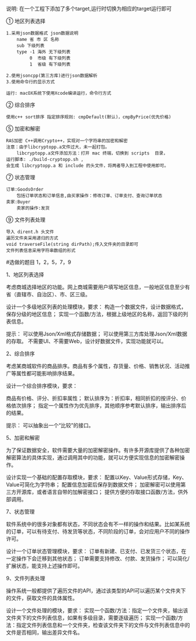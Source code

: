 
说明: 在一个工程下添加了多个target,运行时切换为相应的target运行即可


① 地区列表选择

    1.采用json数据格式 json数据说明
        name 省 市 区 名称
        sub 下级列表
        type -1 海外 无下级列表
             0  市级 有下级列表
             1  省级 有下级列表

    2.使用jsoncpp(第三方库)进行json数据解析
    3.使用命令行的显示方式

    运行: macOX系统下使用Xcode编译运行，命令行方式

② 综合排序

    使用c++ sort排序 指定排序规则: cmpDefault(默认)，cmpByPrice(优先价格)

⑤ 加密和解密

    RAS加密 C++调用Crypto++，实现对一个字符串的加密和解密
    注意：由于libcryptopp.a文件过大，未一起打包。
        libcryptopp.a文件添加方法：打开 mac 终端，切换到 scripts  目录，
    运行脚本: ./build-cryptopp.sh ,
    会生成 libcryptopp.a 和 include 的头文件，将两者导入到工程中使用即可。

⑦ 状态管理

    订单:GoodsOrder
        包括订单状态和订单信息,由买家操作：修改订单、订单支付、查询订单状态
    卖家:Buyer
        卖家的操作:发货

⑨ 文件列表处理

    导入 dirent.h 头文件
    遍历文件夹采用递归的方式
    void traverseFile(string dirPath);传入文件夹的目录即可
    文件列表信息采用字符串数组的形式

#选做的题目 1，2，5，7，9 

1、地区列表选择

考虑商城选择地区的功能。网上商城需要用户填写地区信息，一般地区信息至少有省（直辖市、自治区）、市、区三级。

设计一个多级地区列表的处理模块，要求：
构造一个数据文件，设计数据格式，保存分级的地区信息；
实现一个函数/方法，根据上级地区的名称，返回下级的列表信息。

提示：
可以使用Json/Xml格式存储数据；
可以使用第三方库处理Json/Xml数据的存取。
不需要UI、不需要Web，设计好数据文件，实现功能就可以。

2、综合排序

考虑某商城软件的商品排序。商品有多个属性，存货量、价格、销售状况、活动推广等属性都可能影响排序结果。

设计一个综合排序模块，要求：

商品有价格、评分、折扣率属性；
默认排序为：折扣率，相同折扣的按评分、价格依次排序；
指定一个属性作为优先排序，其他顺序参考默认排序，输出排序后的结果。

提示：
可以抽象出一个“比较”的接口。

5、加密和解密

为了保证数据安全，软件需要大量的加密解密操作。有许多开源库提供了各种加密解密算法的具体实现，通过调用其中的功能，就可以方便实现信息的加密解密操作。

设计实现一个基础的配置存取模块，要求：
配置以Key、Value形式存储，Key、Value可简化为字符串；
配置信息加密后保存到数据文件；
加密解密可以使用第三方开源库，或者语言自带的加解密接口；
提供方便的存取接口函数/方法，供外部调用。

7、状态管理

软件系统中的很多对象都有状态，不同状态会有不一样的操作和结果。比如某系统的订单，可以有待支付、待发货等状态，不同阶段的订单，会对应用户不同的操作许可。

设计一个订单状态管理模块，要求：
订单有新建、已支付、已发货三个状态，在一定操作下会迁移到其他状态；
订单需要支持修改、付款、发货操作；
可以简化/扩展状态，能支持上述操作即可。

9、文件列表处理

操作系统一般都提供了遍历文件的API，通过该类型的API可以遍历某个文件夹下的文件，获取文件的具体属性。

设计一个文件处理的模块，要求：
实现一个函数/方法：指定一个文件夹，输出该文件夹下的文件列表信息，如果有多级目录，需要逐级遍历；
实现一个函数/方法：指定文件列表信息和一个文件夹，检查该文件夹下的文件与文件列表信息中的文件是否相同，输出差异文件名。

